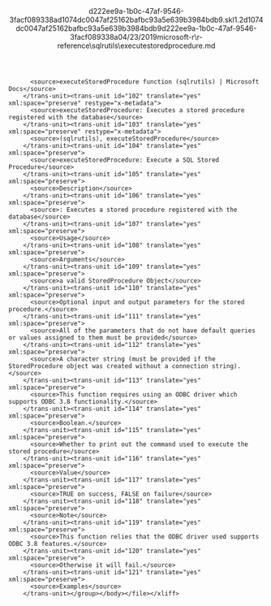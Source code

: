 <?xml version="1.0"?><xliff version="1.2" xmlns="urn:oasis:names:tc:xliff:document:1.2" xmlns:xsi="http://www.w3.org/2001/XMLSchema-instance" xsi:schemaLocation="urn:oasis:names:tc:xliff:document:1.2 xliff-core-1.2-transitional.xsd"><file datatype="xml" original="executestoredprocedure.md" source-language="en-US" target-language="en-US"><header><tool tool-id="mdxliff" tool-name="mdxliff" tool-version="1.0-1931010" tool-company="Microsoft" /><xliffext:skl_file_name xmlns:xliffext="urn:microsoft:content:schema:xliffextensions">d222ee9a-1b0c-47af-9546-3facf089338ad1074dc0047af25162bafbc93a5e639b3984bdb9.skl</xliffext:skl_file_name><xliffext:version xmlns:xliffext="urn:microsoft:content:schema:xliffextensions">1.2</xliffext:version><xliffext:ms.openlocfilehash xmlns:xliffext="urn:microsoft:content:schema:xliffextensions">d1074dc0047af25162bafbc93a5e639b3984bdb9</xliffext:ms.openlocfilehash><xliffext:ms.sourcegitcommit xmlns:xliffext="urn:microsoft:content:schema:xliffextensions">d222ee9a-1b0c-47af-9546-3facf089338a</xliffext:ms.sourcegitcommit><xliffext:ms.lasthandoff xmlns:xliffext="urn:microsoft:content:schema:xliffextensions">04/23/2019</xliffext:ms.lasthandoff><xliffext:ms.openlocfilepath xmlns:xliffext="urn:microsoft:content:schema:xliffextensions">microsoft-r\r-reference\sqlrutils\executestoredprocedure.md</xliffext:ms.openlocfilepath></header><body><group id="content" extype="content"><trans-unit id="101" translate="yes" xml:space="preserve" restype="x-metadata">
          <source>executeStoredProcedure function (sqlrutils) | Microsoft Docs</source>
        </trans-unit><trans-unit id="102" translate="yes" xml:space="preserve" restype="x-metadata">
          <source>executeStoredProcedure: Executes a stored procedure registered with the database</source>
        </trans-unit><trans-unit id="103" translate="yes" xml:space="preserve" restype="x-metadata">
          <source>(sqlrutils), executeStoredProcedure</source>
        </trans-unit><trans-unit id="104" translate="yes" xml:space="preserve">
          <source>executeStoredProcedure: Execute a SQL Stored Procedure</source>
        </trans-unit><trans-unit id="105" translate="yes" xml:space="preserve">
          <source>Description</source>
        </trans-unit><trans-unit id="106" translate="yes" xml:space="preserve">
          <source>: Executes a stored procedure registered with the database</source>
        </trans-unit><trans-unit id="107" translate="yes" xml:space="preserve">
          <source>Usage</source>
        </trans-unit><trans-unit id="108" translate="yes" xml:space="preserve">
          <source>Arguments</source>
        </trans-unit><trans-unit id="109" translate="yes" xml:space="preserve">
          <source>a valid StoredProcedure Object</source>
        </trans-unit><trans-unit id="110" translate="yes" xml:space="preserve">
          <source>Optional input and output parameters for the stored procedure.</source>
        </trans-unit><trans-unit id="111" translate="yes" xml:space="preserve">
          <source>All of the parameters that do not have default queries or values assigned to them must be provided</source>
        </trans-unit><trans-unit id="112" translate="yes" xml:space="preserve">
          <source>A character string (must be provided if the StoredProcedure object was created without a connection string).</source>
        </trans-unit><trans-unit id="113" translate="yes" xml:space="preserve">
          <source>This function requires using an ODBC driver which supports ODBC 3.8 functionality.</source>
        </trans-unit><trans-unit id="114" translate="yes" xml:space="preserve">
          <source>Boolean.</source>
        </trans-unit><trans-unit id="115" translate="yes" xml:space="preserve">
          <source>Whether to print out the command used to execute the stored procedure</source>
        </trans-unit><trans-unit id="116" translate="yes" xml:space="preserve">
          <source>Value</source>
        </trans-unit><trans-unit id="117" translate="yes" xml:space="preserve">
          <source>TRUE on success, FALSE on failure</source>
        </trans-unit><trans-unit id="118" translate="yes" xml:space="preserve">
          <source>Note</source>
        </trans-unit><trans-unit id="119" translate="yes" xml:space="preserve">
          <source>This function relies that the ODBC driver used supports ODBC 3.8 features.</source>
        </trans-unit><trans-unit id="120" translate="yes" xml:space="preserve">
          <source>Otherwise it will fail.</source>
        </trans-unit><trans-unit id="121" translate="yes" xml:space="preserve">
          <source>Examples</source>
        </trans-unit></group></body></file></xliff>